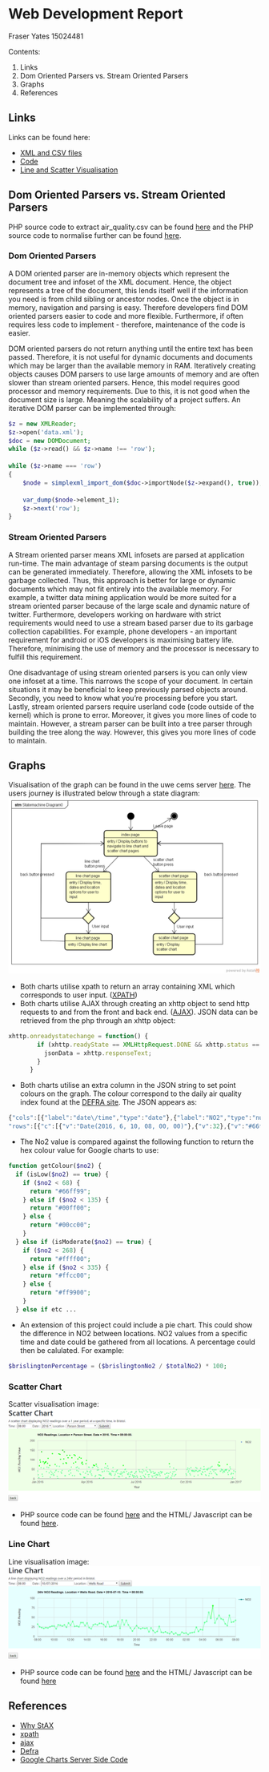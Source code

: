 ﻿# Web Development Report
Fraser Yates 15024481

Contents:
1. Links
2. Dom Oriented Parsers vs. Stream Oriented Parsers
3. Graphs
4. References
## Links
Links can be found here:
- [XML and CSV files](https://github.com/fraseryates1994/GoogleCharts/tree/master/csv%20and%20xml "csv and xml files")
- [Code](https://github.com/fraseryates1994/GoogleCharts/tree/master/code "Html/ Javascript and php files")
- [Line and Scatter Visualisation](http://www.cems.uwe.ac.uk/~f2-yates/WebDev/code/index.html "index .html")

## Dom Oriented Parsers vs. Stream Oriented Parsers
PHP source code to extract air_quality.csv can be found [here](https://github.com/fraseryates1994/GoogleCharts/blob/master/code/create_xml.php "to create_xml") and the PHP source code to normalise further can be found [here](https://github.com/fraseryates1994/GoogleCharts/blob/master/code/create_no2.php "to create_no2").

### Dom Oriented Parsers
A DOM oriented parser are in-memory objects which represent the document tree and infoset of the XML document. Hence, the object represents a tree of the document, this lends itself well if the information you need is from child sibling or ancestor nodes. Once the object is in memory, navigation and parsing is easy. Therefore developers find DOM oriented parsers easier to code and more flexible. Furthermore, if often requires less code to implement - therefore, maintenance of the code is easier. 

DOM oriented parsers do not return anything until the entire text has been passed. Therefore, it is not useful for dynamic documents and documents which may be larger than the available memory in RAM. Iteratively creating objects causes DOM parsers to use large amounts of memory and are often slower than stream oriented parsers. Hence, this model requires good processor and memory requirements. Due to this, it is not good when the document size is large. Meaning the scalability of a project suffers. An iterative DOM parser can be implemented through:
```php
$z = new XMLReader;
$z->open('data.xml');
$doc = new DOMDocument;
while ($z->read() && $z->name !== 'row');

while ($z->name === 'row')
{
    $node = simplexml_import_dom($doc->importNode($z->expand(), true));

    var_dump($node->element_1);
    $z->next('row');
}
```
### Stream Oriented Parsers
A Stream oriented parser means XML infosets are parsed at application run-time. The main advantage of steam parsing documents is the output can be generated immediately. Therefore, allowing the XML infosets to be garbage collected.  Thus, this approach is better for large or dynamic documents which may not fit entirely into the available memory. For example, a twitter data mining application would be more suited for a stream oriented parser because of the large scale and dynamic nature of twitter. Furthermore, developers working on hardware with strict requirements would need to use a stream based parser due to its garbage collection capabilities. For example, phone developers - an important requirement for android or iOS developers is maximising battery life. Therefore, minimising the use of memory and the processor is necessary to fulfill this requirement. 

One disadvantage of using stream oriented parsers is you can only view one infoset at a time. This narrows the scope of your document. In certain situations it may be beneficial to keep previously parsed objects around. Secondly, you need to know what you’re processing before you start. Lastly, stream oriented parsers require userland code (code outside of the kernel) which is prone to error. Moreover, it gives you more lines of code to maintain. However, a stream parser can be built into a tree parser through building the tree along the way. However, this gives you more lines of code to maintain.

## Graphs
Visualisation of the graph can be found in the uwe cems server [here](http://www.cems.uwe.ac.uk/~f2-yates/WebDev/code/index.html "index .html"). The users journey is illustrated below through a state diagram:
![](https://github.com/fraseryates1994/GoogleCharts/blob/master/images/user%20state%20diagram.png)
- Both charts utilise xpath to return an array containing XML which corresponds to user input. ([XPATH](https://www.w3schools.com/xml/xpath_intro.asp "to xpath"))
- Both charts utilise AJAX through creating an xhttp object to send http requests to and from the front and back end. ([AJAX](https://www.w3schools.com/xml/ajax_intro.asp "ajax intro")). JSON data can be retrieved from the php through an xhttp object:
```javascript
xhttp.onreadystatechange = function() {
        if (xhttp.readyState == XMLHttpRequest.DONE && xhttp.status == 200) {
          jsonData = xhttp.responseText;
        }
      }
```
- Both charts utilise an extra column in the JSON string to set point colours on the graph. The colour correspond to the daily air quality index found at the [DEFRA site](https://uk-air.defra.gov.uk/air-pollution/daqi "to defra"). The JSON appears as:
```javascript
{"cols":[{"label":"date\/time","type":"date"},{"label":"NO2","type":"number"},{"role":"style","type":"string"}],
"rows":[{"c":[{"v":"Date(2016, 6, 10, 08, 00, 00)"},{"v":32},{"v":"#66ff99"}]}
```
- The No2 value is compared against the following function to return the hex colour value for Google charts to use:
```php
function getColour($no2) {
  if (isLow($no2) == true) {
    if ($no2 < 68) {
      return "#66ff99";
    } else if ($no2 < 135) {
      return "#00ff00";
    } else {
      return "#00cc00";
    }
  } else if (isModerate($no2) == true) {
    if ($no2 < 268) {
      return "#ffff00";
    } else if ($no2 < 335) {
      return "#ffcc00";
    } else {
      return "#ff9900";
    }
  } else if etc ...
```
- An extension of this project could include a pie chart. This could show the difference in NO2 between locations. NO2 values from a specific time and date could be gathered from all locations. A percentage could then be calulated. For example: 
```php
$brislingtonPercentage = ($brislingtonNo2 / $totalNo2) * 100;
```

### Scatter Chart
Scatter visualisation image:
![](https://github.com/fraseryates1994/GoogleCharts/blob/master/images/scatter%20chart.png)
- PHP source code can be found [here](https://github.com/fraseryates1994/GoogleCharts/blob/master/code/create_scatter_chart.php "to create_scatter_chart") and the HTML/ Javascript can be found [here](https://github.com/fraseryates1994/GoogleCharts/blob/master/code/display_scatter_chart.html "to display_scatter_chart").

### Line Chart
Line visualisation image:
![](https://github.com/fraseryates1994/GoogleCharts/blob/master/images/line%20chart.png)
- PHP source code can be found [here](https://github.com/fraseryates1994/GoogleCharts/blob/master/code/create_line_chart.php "to create_line_chart") and the HTML/ Javascript can be found [here](https://github.com/fraseryates1994/GoogleCharts/blob/master/code/display_scatter_chart.html "to display_line_chart")

## References
- [Why StAX](https://docs.oracle.com/javase/tutorial/jaxp/stax/why.html)
- [xpath](https://www.w3schools.com/xml/xpath_intro.asp)
- [ajax](https://www.w3schools.com/xml/ajax_intro.asp)
- [Defra](https://uk-air.defra.gov.uk/air-pollution/daqi)
- [Google Charts Server Side Code](https://developers.google.com/chart/interactive/docs/php_example)
